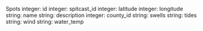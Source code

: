 Spots
	integer: id
	integer: spitcast_id
	integer: latitude
	integer: longitude
	string: name
	string: description
	integer: county_id
	string: swells
	string: tides
	string: wind
	string: water_temp
